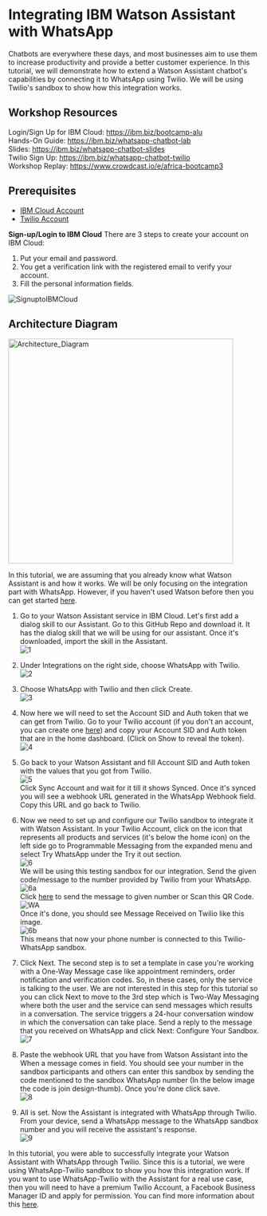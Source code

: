 # Integrating IBM Watson Assistant with WhatsApp

Chatbots are everywhere these days, and most businesses aim to use them to increase productivity and provide a better customer experience. In this tutorial, we will demonstrate how to extend a Watson Assistant chatbot's capabilities by connecting it to WhatsApp using Twilio. We will be using Twilio's sandbox to show how this integration works.

## Workshop Resources
Login/Sign Up for IBM Cloud: https://ibm.biz/bootcamp-alu<br/>
Hands-On Guide: https://ibm.biz/whatsapp-chatbot-lab <br/>
Slides: https://ibm.biz/whatsapp-chatbot-slides <br/>
Twilio Sign Up: https://ibm.biz/whatsapp-chatbot-twilio <br/>
Workshop Replay: https://www.crowdcast.io/e/africa-bootcamp3 

## Prerequisites
- [IBM Cloud Account](http://ibm.biz/BdfyVx)
- [Twilio Account](www.twilio.com/referral/jO1067)

**Sign-up/Login to IBM Cloud**
There are 3 steps to create your account on IBM Cloud:
1. Put your email and password.
2. You get a verification link with the registered email to verify your account.
3. Fill the personal information fields.

![SignuptoIBMCloud](https://user-images.githubusercontent.com/15332386/120156441-0769d980-c203-11eb-8cb3-29f4a8d5616a.png)


## Architecture Diagram
<img width="451" alt="Architecture_Diagram" src="https://user-images.githubusercontent.com/12492961/123856997-ce707200-d932-11eb-87be-65f91f0375bd.png">

In this tutorial, we are assuming that you already know what Watson Assistant is and how it works. We will be only focusing on the integration part with WhatsApp. However, if you haven't used Watson before then you can get started [here](https://developer.ibm.com/tutorials/create-your-first-assistant-powered-chatbot/).

1.	Go to your Watson Assistant service in IBM Cloud. Let's first add a dialog skill to our Assistant. Go to this GitHub Repo and download it. It has the dialog skill that we will be using for our assistant. Once it's downloaded, import the skill in the Assistant. <br/>
![1](https://user-images.githubusercontent.com/12492961/118401066-46315880-b675-11eb-8ec9-424cc64cc0cd.png)

2. Under Integrations on the right side, choose WhatsApp with Twilio. <br/>
![2](https://user-images.githubusercontent.com/12492961/118401100-6103cd00-b675-11eb-85cb-01b1f059781b.png)

3. Choose WhatsApp with Twilio and then click Create. <br/>
![3](https://user-images.githubusercontent.com/12492961/118401118-7547ca00-b675-11eb-8469-32cec99e733e.png)

4. Now here we will need to set the Account SID and Auth token that we can get from Twilio. Go to your Twilio account (if you don't an account, you can create one [here](www.twilio.com/referral/jO1067)) and copy your Account SID and Auth token that are in the home dashboard. (Click on Show to reveal the token). <br/>
![4](https://user-images.githubusercontent.com/12492961/118401162-93adc580-b675-11eb-97e3-28cea6ccab3e.png)

5. Go back to your Watson Assistant and fill Account SID and Auth token with the values that you got from Twilio. <br/>
![5](https://user-images.githubusercontent.com/12492961/118401166-9e685a80-b675-11eb-9334-d10b02f1b230.png)
<br/> Click Sync Account and wait for it till it shows Synced. Once it's synced you will see a webhook URL generated in the WhatsApp Webhook field. Copy this URL and go back to Twilio. <br/>

6.	Now we need to set up and configure our Twilio sandbox to integrate it with Watson Assistant. In your Twilio Account, click on the icon that represents all products and services (it's below the home icon) on the left side go to Programmable Messaging from the expanded menu and select Try WhatsApp under the Try it out section. <br/>
![6](https://user-images.githubusercontent.com/12492961/118401202-c061dd00-b675-11eb-9472-8367940d716e.png)
<br/> We will be using this testing sandbox for our integration. Send the given code/message to the number provided by Twilio from your WhatsApp. <br/>
![6a](https://user-images.githubusercontent.com/12492961/118401223-e4bdb980-b675-11eb-885c-c0d8c71e7ba2.jpg)
<br/> Click [here](https://api.whatsapp.com/send?phone=+1(415)523-8886&text=join%20design-thumb) to send the message to given number or Scan this QR Code. <br/>
![WA](https://user-images.githubusercontent.com/12492961/118401683-a2957780-b677-11eb-88aa-93adb2b79271.png)
<br/> Once it's done, you should see Message Received on Twilio like this image. <br/>
![6b](https://user-images.githubusercontent.com/12492961/118401243-fb641080-b675-11eb-927f-43188c4efbe2.png)
<br/> This means that now your phone number is connected to this Twilio-WhatsApp sandbox. <br/>

7.	Click Next. The second step is to set a template in case you're working with a One-Way Message case like appointment reminders, order notification and verification codes. So, in these cases, only the service is talking to the user. We are not interested in this step for this tutorial so you can click Next to move to the 3rd step which is Two-Way Messaging where both the user and the service can send messages which results in a conversation. The service triggers a 24-hour conversation window in which the conversation can take place. Send a reply to the message that you received on WhatsApp and click Next: Configure Your Sandbox. <br/>
![7](https://user-images.githubusercontent.com/12492961/118401293-3108f980-b676-11eb-808f-8aac814be54b.png)

8.	Paste the webhook URL that you have from Watson Assistant into the When a message comes in field. You should see your number in the sandbox participants and others can enter this sandbox by sending the code mentioned to the sandbox WhatsApp number (In the below image the code is join design-thumb). Once you're done click save. <br/>
![8](https://user-images.githubusercontent.com/12492961/118401309-44b46000-b676-11eb-9c2b-e4ae7c990e74.png)

9.	All is set. Now the Assistant is integrated with WhatsApp through Twilio. From your device, send a WhatsApp message to the WhatsApp sandbox number and you will receive the assistant's response. <br/>
![9](https://user-images.githubusercontent.com/12492961/118401334-572e9980-b676-11eb-93eb-d9e6dfc8e119.jpg)

In this tutorial, you were able to successfully integrate your Watson Assistant with WhatsApp through Twilio. Since this is a tutorial, we were using WhatsApp-Twilio sandbox to show you how this integration work. If you want to use WhatsApp-Twilio with the Assistant for a real use case, then you will need to have a premium Twilio Account, a Facebook Business Manager ID and apply for permission. You can find more information about this [here](https://cloud.ibm.com/docs/assistant?topic=assistant-deploy-whatsapp).




